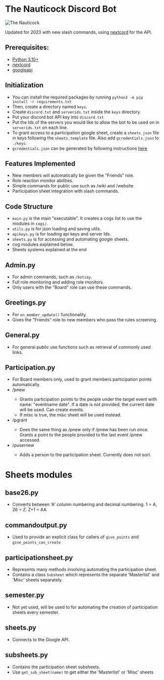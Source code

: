 # The Nauticock Discord Bot

![The Nauticock](https://cdn.discordapp.com/attachments/798075108853809163/1068405103914135623/TheNauticock_-_Copy.png)

Updated for 2023 with new slash commands, using [nextcord](https://github.com/nextcord/nextcord) for the API.

## Prerequisites:
* [Python 3.10+](https://www.python.org/)
* [nextcord](https://pypi.org/project/nextcord/)
* [googleapi](https://developers.google.com/sheets/api/quickstart/python)
## Initialization

* You can install the required packages by running `python3 -m pip install -r requirements.txt`
* Then, create a directory named `keys`.
* Create `discord.txt` and `serverids.txt` inside the `keys` directory.
* Put your discord bot API key into `discord.txt`
* Put the Ids of the servers you would like to allow the bot to be used on in `serverids.txt` on each line.
* To grant access to a participation google sheet, create a `sheets.json` file in keys following the `sheets.template` file. Also add `gcredentials.json` to `./keys`.
* `gcredentials.json` can be generated by following instructions [here](https://developers.google.com/sheets/api/quickstart/python)

## Features Implemented

* New members will automatically be given the "Friends" role.
* Role reaction monitor abilities.
* Simple commands for public use such as /wiki and /website.
* Participation sheet integration with slash commands.

## Code Structure

* `main.py` is the main "executable". It creates a cogs list to use the modules in `cogs/`.
* `utils.py` is for json loading and saving utils.
* `apikeys.py` is for loading api keys and server Ids.
* `sheets.py` is for accessing and automating google sheets. 
* cog modules explained below.
* Sheets systems explained at the end

## Admin.py

* For admin commands, such as `/botsay`.
* Full role monitoring and adding role monitors.
* Only users with the "Board" role can use these commands.

## Greetings.py

* For `on_member_update()` functionality.
* Gives the "Friends" role to new members who pass the rules screening.

## General.py

* For general public use functions such as retrieval of commonly used links.

## Participation.py

* For Board members only, used to grant members participation points automatically.
* /pnew <eventname> <people> <optionaldate> <misc>
  * Grants participation points to the people under the target event with name: "eventname date". If a date is not provided, the current date will be used. Can create events.
  * If misc is true, the misc sheet will be used instead.
* /pgrant <people>
  * Does the same thing as /pnew only if /pnew has been run once. Grants a point to the people provided to the last event /pnew accessed.
* /pusernew <first and last name> <codename>
  * Adds a person to the participation sheet. Currently does not sort.

# Sheets modules

## base26.py
* Converts between 'A' column numbering and decimal numbering. 1 = A, 26 = Z. Z+1 = AA

## commandoutput.py
* Used to provide an explicit class for callers of `give_points` and `give_points_can_create`

## participationsheet.py
* Represents many methods involving automating the participation sheet.
* Contains a class `Subsheet` which represents the separate 'Masterlist' and 'Misc' sheets separately.

## semester.py
* Not yet used, will be used to for automating the creation of participation sheets every semester.

## sheets.py
* Connects to the Google API.

## subsheets.py
* Contains the participation sheet subsheets.
* Use `get_sub_sheet(name)` to get either the 'Masterlist' or 'Misc' sheets
